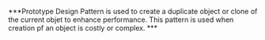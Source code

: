 ***Prototype Design Pattern is used to create a duplicate object or clone of the current objet to enhance performance. This pattern is used when creation pf an object is costly or complex. ***